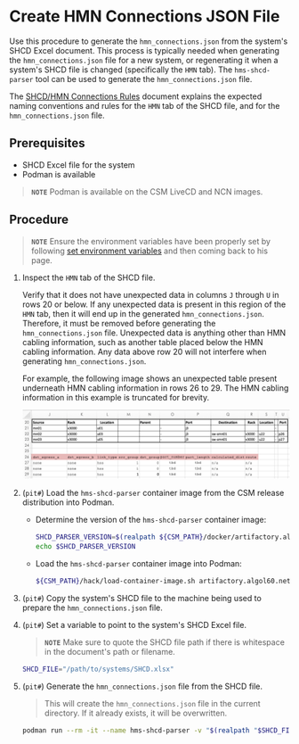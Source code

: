 # Create HMN Connections JSON File

Use this procedure to generate the `hmn_connections.json` from the system's SHCD Excel document.
This process is typically needed when generating the `hmn_connections.json` file for a new system, 
or regenerating it when a system's SHCD file is changed (specifically the `HMN` tab).
The `hms-shcd-parser` tool can be used to generate the `hmn_connections.json` file.

The [SHCD/HMN Connections Rules](shcd_hmn_connections_rules.md) document explains the expected 
naming conventions and rules for the `HMN` tab of the SHCD file, and for
the `hmn_connections.json` file.

## Prerequisites

* SHCD Excel file for the system
* Podman is available

> **`NOTE`** Podman is available on the CSM LiveCD and NCN images.

## Procedure

> **`NOTE`** Ensure the environment variables have been properly set  by following
> [set environment variables](./pre-installation.md#set-reusable-environment-variables) and then coming back
> to his page.

1. Inspect the `HMN` tab of the SHCD file.

    Verify that it does not have unexpected data in columns `J` through `U` in rows 20 or below. If any unexpected data is present in this region of the `HMN` tab, then it will end up in the generated `hmn_connections.json`. Therefore, it must be
    removed before generating the `hmn_connections.json` file. Unexpected data is anything other than HMN cabling information, such as another table placed below the HMN cabling information. Any data above row 20 will not interfere when generating `hmn_connections.json`.

    For example, the following image shows an unexpected table present underneath HMN cabling information in rows 26 to 29. The HMN cabling information in this example is truncated for brevity.

    ![Screen Shot of unexpected data in the `HMN` tab of an SHCD file](../img/install/shcd-hmn-tab-unexpected-data.png)

1. (`pit#`) Load the `hms-shcd-parser` container image from the CSM release distribution into Podman.

    - Determine the version of the `hms-shcd-parser` container image:

        ```bash
        SHCD_PARSER_VERSION=$(realpath ${CSM_PATH}/docker/artifactory.algol60.net/csm-docker/stable/hms-shcd-parser* | egrep  -o '[0-9]+\.[0-9]+\.[0-9]+$')
        echo $SHCD_PARSER_VERSION
        ```

    - Load the `hms-shcd-parser` container image into Podman:

        ```bash
        ${CSM_PATH}/hack/load-container-image.sh artifactory.algol60.net/csm-docker/stable/hms-shcd-parser:$SHCD_PARSER_VERSION
        ```

1. (`pit#`) Copy the system's SHCD file to the machine being used to prepare the `hmn_connections.json` file.

1. (`pit#`) Set a variable to point to the system's SHCD Excel file.

    > **`NOTE`** Make sure to quote the SHCD file path if there is whitespace in the document's path or filename.

    ```bash
    SHCD_FILE="/path/to/systems/SHCD.xlsx"
    ```

1. (`pit#`) Generate the `hmn_connections.json` file from the SHCD file.

    > This will create the `hmn_connections.json` file in the current directory. If it already exists, it will be overwritten.

    ```bash
    podman run --rm -it --name hms-shcd-parser -v "$(realpath "$SHCD_FILE")":/input/shcd_file.xlsx -v "$(pwd)":/output artifactory.algol60.net/csm-docker/stable/hms-shcd-parser:$SHCD_PARSER_VERSION
    ```
